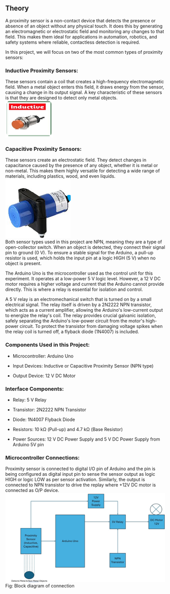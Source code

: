 ## Theory

A proximity sensor is a non-contact device that detects the presence or absence of an object without any physical touch. It does this by generating an electromagnetic or electrostatic field and monitoring any changes to that field. This makes them ideal for applications in automation, robotics, and safety systems where reliable, contactless detection is required.

In this project, we will focus on two of the most common types of proximity sensors:<br>
### Inductive Proximity Sensors:
 These sensors contain a coil that creates a high-frequency electromagnetic field. When a metal object enters this field, it draws energy from the sensor, causing a change in its output signal. A key characteristic of these sensors is that they are designed to detect only metal objects.<br>
 ![*Sensor* ](images/inductive.png) <br>

### Capacitive Proximity Sensors: 
These sensors create an electrostatic field. They detect changes in capacitance caused by the presence of any object, whether it is metal or non-metal. This makes them highly versatile for detecting a wide range of materials, including plastics, wood, and even liquids.<br>
![*Sensor* ](images/capacitive.png) <br>
Both sensor types used in this project are NPN, meaning they are a type of open-collector switch. When an object is detected, they connect their signal pin to ground (0 V). To ensure a stable signal for the Arduino, a pull-up resistor is used, which holds the input pin at a logic HIGH (5 V) when no object is present.<br>

The Arduino Uno is the microcontroller used as the control unit for this experiment. It operates at a low-power 5 V logic level. However, a 12 V DC motor requires a higher voltage and current that the Arduino cannot provide directly. This is where a relay is essential for isolation and control.<br>

A 5 V relay is an electromechanical switch that is turned on by a small electrical signal. The relay itself is driven by a 2N2222 NPN transistor, which acts as a current amplifier, allowing the Arduino's low-current output to energize the relay's coil. The relay provides crucial galvanic isolation, safely separating the Arduino's low-power circuit from the motor's high-power circuit. To protect the transistor from damaging voltage spikes when the relay coil is turned off, a flyback diode (1N4007) is included.

### Components Used in this Project:

- Microcontroller: Arduino Uno

- Input Devices: Inductive or Capacitive Proximity Sensor (NPN type)

- Output Device: 12 V DC Motor

### Interface Components:
-	Relay: 5 V Relay
-	Transistor: 2N2222 NPN Transistor
-	Diode: 1N4007 Flyback Diode
-	Resistors: 10 kΩ (Pull-up) and 4.7 kΩ (Base Resistor)

-   Power Sources: 12 V DC Power Supply  and 5 V DC Power Supply from Arduino 5V pin

### Microcontroller Connections: 
Proximity sensor is connected to digital I/O pin of Arduino and the pin is being configured as digital input pin to sense the sensor output as logic HIGH or logic LOW as per sensor activation. Similarly, the output is connected to NPN transistor to drive the replay where +12V DC motor is connected as O/P device. <br>
![*Sensor* ](images/switchblock.png) <br>
Fig: Block diagram of connection



